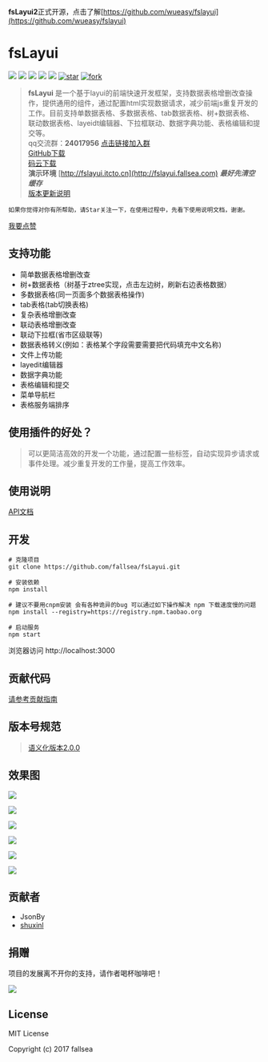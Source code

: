 
**fsLayui2**正式开源，点击了解[https://github.com/wueasy/fslayui](https://github.com/wueasy/fslayui)


# fsLayui

[![](https://img.shields.io/github/stars/fallsea/fsLayui.svg)](https://github.com/fallsea/fsLayui/stargazers)
[![](https://img.shields.io/github/forks/fallsea/fsLayui.svg)](https://github.com/fallsea/fsLayui/network/members)
[![](https://img.shields.io/github/release/fallsea/fsLayui.svg)](https://github.com/fallsea/fsLayui/releases)
[![](https://img.shields.io/github/issues/fallsea/fsLayui.svg)](https://github.com/fallsea/fsLayui/issues)
[![](https://img.shields.io/badge/License-MIT-yellow.svg?style=flat-square)](https://github.com/fallsea/fsLayui/blob/master/LICENSE)
[![star](https://gitee.com/fallsea/fsLayuiPlugin/badge/star.svg?theme=dark)](https://gitee.com/fallsea/fsLayuiPlugin/stargazers)
[![fork](https://gitee.com/fallsea/fsLayuiPlugin/badge/fork.svg?theme=dark)](https://gitee.com/fallsea/fsLayuiPlugin/members)


> **fsLayui** 是一个基于layui的前端快速开发框架，支持数据表格增删改查操作，提供通用的组件，通过配置html实现数据请求，减少前端js重复开发的工作。目前支持单数据表格、多数据表格、tab数据表格、树+数据表格、联动数据表格、layeidt编辑器、下拉框联动、数据字典功能、表格编辑和提交等。  
qq交流群：**24017956** [点击链接加入群](https://jq.qq.com/?_wv=1027&k=5uImi0a)  
> [GitHub下载](https://github.com/fallsea/fsLayuiPlugin)   
[码云下载](https://gitee.com/fallsea/fsLayuiPlugin)  
> **演示环境** [http://fslayui.itcto.cn](http://fslayui.fallsea.com) ***最好先清空缓存***  
> [版本更新说明](https://github.com/fallsea/fsLayui/releases)  


`如果你觉得对你有所帮助，请Star关注一下，在使用过程中，先看下使用说明文档，谢谢。`

[我要点赞](http://fly.layui.com/case/u/1154664)


## 支持功能

* 简单数据表格增删改查
* 树+数据表格（树基于ztree实现，点击左边树，刷新右边表格数据）
* 多数据表格(同一页面多个数据表格操作)
* tab表格(tab切换表格)
* 复杂表格增删改查
* 联动表格增删改查
* 联动下拉框(省市区级联等)
* 数据表格转义(例如：表格某个字段需要需要把代码填充中文名称)
* 文件上传功能
* layedit编辑器
* 数据字典功能
* 表格编辑和提交
* 菜单导航栏
* 表格服务端排序

## 使用插件的好处？

> 可以更简洁高效的开发一个功能，通过配置一些标签，自动实现异步请求或事件处理。减少重复开发的工作量，提高工作效率。

## 使用说明

[API文档](http://www.itcto.cn/docs/fslayui)


## 开发

```
# 克隆项目
git clone https://github.com/fallsea/fsLayui.git

# 安装依赖
npm install

# 建议不要用cnpm安装 会有各种诡异的bug 可以通过如下操作解决 npm 下载速度慢的问题
npm install --registry=https://registry.npm.taobao.org

# 启动服务
npm start
```

浏览器访问 http://localhost:3000


## 贡献代码

[请参考贡献指南](https://github.com/fallsea/fsLayui/wiki/%E5%BC%80%E6%BA%90%E8%B4%A1%E7%8C%AE%E6%8C%87%E5%8D%97)


## 版本号规范

> [语义化版本2.0.0](http://www.itcto.cn/news/%E8%AF%AD%E4%B9%89%E5%8C%96%E7%89%88%E6%9C%AC2/)


## 效果图


![](src/images/2017-12-26_10-50-53.gif)

![](src/images/2017-12-20_17-29-51.gif)

![](src/images/2017-12-20_17-48-15.gif)

![](src/images/treeDatagrid.png)

![](src/images/multiDatagrid.png)

![](src/images/linkageDatagrid2.png)



## 贡献者

* JsonBy
* [shuxinl](https://github.com/shuxinl)

## 捐赠

项目的发展离不开你的支持，请作者喝杯咖啡吧！

![](src/images/zhifu.png)


## License

MIT License

Copyright (c) 2017 fallsea
